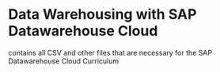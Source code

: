 # Data Warehousing with SAP Datawarehouse Cloud

contains all CSV and other files that are necessary for the SAP Datawarehouse Cloud Curriculum  
